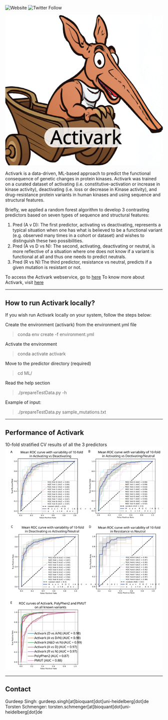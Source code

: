 ![Website](https://img.shields.io/website?down_message=down&style=plastic&up_message=up&url=http%3A%2F%2Factivark.russelllab.org) ![Twitter Follow](https://img.shields.io/twitter/follow/MechismoNews?style=social)

![ActivarkLogo](webApp/static/img/logo_v2.svg)

Activark is a data-driven, ML-based approach to predict the functional consequence of genetic changes in protein kinases. Activark was trained on a curated dataset of activating (i.e. constitutive-activation or increase in kinase activity), deactivating (i.e. loss or decrease in Kinase activity), and drug-resistance protein variants in human kinases and using sequence and structural features.

Briefly, we applied a random forest algorithm to develop 3 contrasting predictors based on seven types of sequence and structural features:
1. Pred (A v D): The first predictor, activating vs deactivating, represents a typical situation when one has what is believed to be a functional variant (e.g. observed many times in a cohort or dataset) and wishes to distinguish these two possibilities.
2. Pred (A vs D vs N): The second, activating, deactivating or neutral, is more reflective of a situation where one does not know if a variant is functional at all and thus one needs to predict neutrals.
3. Pred (R vs N):The third predictor, resistance vs neutral, predicts if a given mutation is resistant or not.

To access the Activark webservice, go to [here](http://activark.russelllab.org)
To know more about Activark, visit [here](http://activark.russelllab.org/about)

---

## How to run Activark locally?
If you wish run Activark locally on your system, follow the steps below:

Create the environment (activark) from the environment.yml file
> conda env create -f environment.yml

Activate the environment
> conda activate activark

Move to the predictor directory (required)
> cd ML/

Read the help section
> ./prepareTestData.py -h

Example of input:
> ./prepareTestData.py sample_mutations.txt

---

## Performance of Activark

10-fold stratified CV results of all the 3 predictors
![ROC](webApp/static/img/Figure_S3_ML_stats.svg)

---

## Contact

Gurdeep Singh: gurdeep.singh[at]bioquant[dot]uni-heidelberg[dot]de <br>
Torsten Schmenger: torsten.schmenger[at]bioquant[dot]uni-heidelberg[dot]de <br>